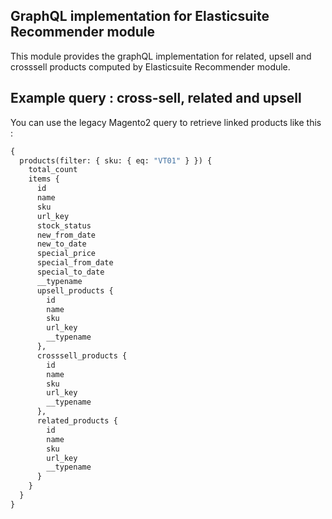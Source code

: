 ## GraphQL implementation for Elasticsuite Recommender module

This module provides the graphQL implementation for related, upsell and crosssell products computed by Elasticsuite Recommender module.


## Example query : cross-sell, related and upsell

You can use the legacy Magento2 query to retrieve linked products like this : 

```graphql
{
  products(filter: { sku: { eq: "VT01" } }) {
    total_count
    items {
      id
      name
      sku
      url_key
      stock_status
      new_from_date
      new_to_date
      special_price
      special_from_date
      special_to_date
      __typename
      upsell_products {
        id
        name
        sku
        url_key
        __typename
      },
      crosssell_products {
        id
        name
        sku
        url_key
        __typename
      },
      related_products {
        id
        name
        sku
        url_key
        __typename
      }      
    }
  }
}
```

